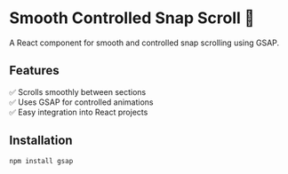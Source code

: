 # Smooth Controlled Snap Scroll 🚀

A React component for smooth and controlled snap scrolling using GSAP.

## Features
✅ Scrolls smoothly between sections  
✅ Uses GSAP for controlled animations  
✅ Easy integration into React projects  

## Installation
```sh
npm install gsap
